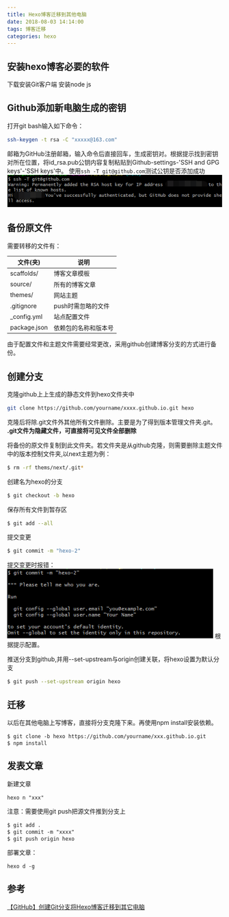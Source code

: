 ```yaml
---
title: Hexo博客迁移到其他电脑
date: 2018-08-03 14:14:00
tags: 博客迁移
categories: hexo
---
```


## 安装hexo博客必要的软件
下载安装Git客户端
安装node js

## Github添加新电脑生成的密钥
打开git bash输入如下命令：
```bash
ssh-keygen -t rsa -C "xxxxx@163.com"
```
<!--more-->
邮箱为GitHub注册邮箱，输入命令后直接回车，生成密钥对。根据提示找到密钥对所在位置，将id_rsa.pub公钥内容复制粘贴到Github-settings-'SSH and GPG keys'-'SSH keys'中。
使用`ssh -T git@github.com`测试公钥是否添加成功
![](2018-08-03-Hexo博客迁移到其他电脑\公钥测试.png)

## 备份原文件
需要转移的文件有：

|文件(夹) | 说明|
| ----------- | -------------------- |
| scaffolds/   | 博客文章模板         |
| source/      | 所有的博客文章       |
| themes/      | 网站主题             |
| .gitignore   | push时需忽略的文件   |
| _config.yml  | 站点配置文件         |
| package.json | 依赖包的名称和版本号 |

由于配置文件和主题文件需要经常更改，采用github创建博客分支的方式进行备份。

## 创建分支
克隆github上上生成的静态文件到hexo文件夹中
```bash
git clone https://github.com/yourname/xxxx.github.io.git hexo
```
克隆后将除.git文件外其他所有文件删除。主要是为了得到版本管理文件夹.git。
**.git文件为隐藏文件，可直接将可见文件全部删除**

将备份的原文件复制到此文件夹。若文件夹是从github克隆，则需要删除主题文件中的版本控制文件夹,以next主题为例：
```bash
$ rm -rf thems/next/.git*
```

创建名为hexo的分支
```bash
$ git checkout -b hexo
```
保存所有文件到暂存区
```bash
$ git add --all
```
提交变更
```bash
$ git commit -m "hexo-2"
```
提交变更时报错：
![](2018-08-03-Hexo博客迁移到其他电脑\git_config.png)
根据提示配置。

推送分支到github,并用--set-upstream与origin创建关联，将hexo设置为默认分支
```bash
$ git push --set-upstream origin hexo
```

## 迁移
以后在其他电脑上写博客，直接将分支克隆下来。再使用npm install安装依赖。
```
$ git clone -b hexo https://github.com/yourname/xxx.github.io.git
$ npm install
```

## 发表文章
新建文章
```
hexo n "xxx"
```
注意：需要使用git push把源文件推到分支上
```
$ git add .
$ git commit -m "xxxx"
$ git push origin hexo
```
部署文章：
```
hexo d -g
```

## 参考
[【GitHub】创建Git分支将Hexo博客迁移到其它电脑
](https://blog.csdn.net/white_idiot/article/details/80685990)
